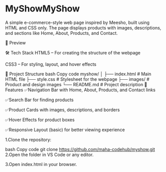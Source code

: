 # MyShowMyShow
A simple e-commerce-style web page inspired by Meesho, built using HTML and CSS only.
The page displays products with images, descriptions, and sections like Home, About, Products, and Contact.

📸 Preview

🛠 Tech Stack
HTML5 – For creating the structure of the webpage

CSS3 – For styling, layout, and hover effects

📂 Project Structure
bash
Copy code
myshow/
│
├── index.html       # Main HTML file
├── style.css        # Stylesheet for the webpage
├── images/          # Product and design images
└── README.md        # Project description
🚀 Features
✅️Navigation Bar with Home, About, Products, and Contact links

✅️Search Bar for finding products

✅️Product Cards with images, descriptions, and borders

✅️Hover Effects for product boxes

✅️Responsive Layout (basic) for better viewing experience

1.Clone the repository:

bash
Copy code
git clone https://github.com/maha-codehub/myshow.git
2.Open the folder in VS Code or any editor.

3.Open index.html in your browser.














